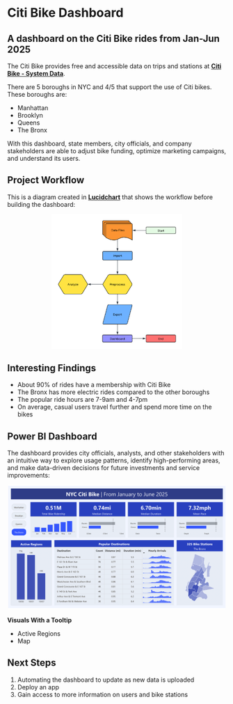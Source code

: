# Citi Bike Dashboard

## A dashboard on the Citi Bike rides from Jan-Jun 2025

The Citi Bike provides free and accessible data on trips and stations at [**Citi Bike - System Data**](https://citibikenyc.com/system-data).

There are 5 boroughs in NYC and 4/5 that support the use of Citi bikes. These boroughs are:

- Manhattan
- Brooklyn
- Queens
- The Bronx

With this dashboard, state members, city officials, and company stakeholders are able to adjust bike funding, optimize marketing campaigns, and understand its users.

## Project Workflow

This is a diagram created in [**Lucidchart**](https://www.lucidchart.com/) that shows the workflow before building the dashboard:

<div align="center">
  <img src="workflow_diagram.png" alt="Workflow" width="300"/>
</div>

## Interesting Findings

- About 90% of rides have a membership with Citi Bike
- The Bronx has more electric rides compared to the other boroughs
- The popular ride hours are 7-9am and 4-7pm
- On average, casual users travel further and spend more time on the bikes

## Power BI Dashboard

The dashboard provides city officials, analysts, and other stakeholders with an intuitive way to explore usage patterns, identify high-performing areas, and make data-driven decisions for future investments and service improvements:

<div align="center">
  <img src="powerbi_dashboard.png" alt="Dashboard" width="500"/>
</div>


**Visuals With a Tooltip**

- Active Regions
- Map

## Next Steps
1. Automating the dashboard to update as new data is uploaded
2. Deploy an app
3. Gain access to more information on users and bike stations